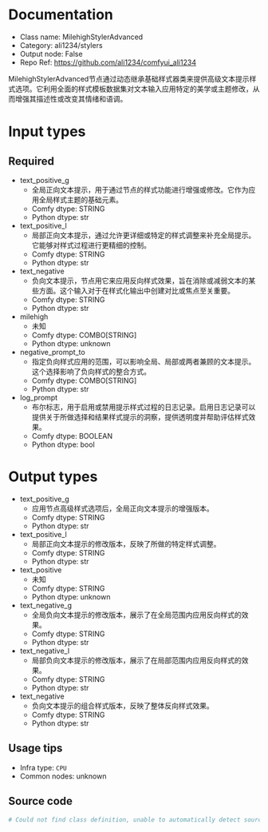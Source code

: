 
# Documentation
- Class name: MilehighStylerAdvanced
- Category: ali1234/stylers
- Output node: False
- Repo Ref: https://github.com/ali1234/comfyui_ali1234

MilehighStylerAdvanced节点通过动态继承基础样式器类来提供高级文本提示样式选项。它利用全面的样式模板数据集对文本输入应用特定的美学或主题修改，从而增强其描述性或改变其情绪和语调。

# Input types
## Required
- text_positive_g
    - 全局正向文本提示，用于通过节点的样式功能进行增强或修改。它作为应用全局样式主题的基础元素。
    - Comfy dtype: STRING
    - Python dtype: str
- text_positive_l
    - 局部正向文本提示，通过允许更详细或特定的样式调整来补充全局提示。它能够对样式过程进行更精细的控制。
    - Comfy dtype: STRING
    - Python dtype: str
- text_negative
    - 负向文本提示，节点用它来应用反向样式效果，旨在消除或减弱文本的某些方面。这个输入对于在样式化输出中创建对比或焦点至关重要。
    - Comfy dtype: STRING
    - Python dtype: str
- milehigh
    - 未知
    - Comfy dtype: COMBO[STRING]
    - Python dtype: unknown
- negative_prompt_to
    - 指定负向样式应用的范围，可以影响全局、局部或两者兼顾的文本提示。这个选择影响了负向样式的整合方式。
    - Comfy dtype: COMBO[STRING]
    - Python dtype: str
- log_prompt
    - 布尔标志，用于启用或禁用提示样式过程的日志记录。启用日志记录可以提供关于所做选择和结果样式提示的洞察，提供透明度并帮助评估样式效果。
    - Comfy dtype: BOOLEAN
    - Python dtype: bool

# Output types
- text_positive_g
    - 应用节点高级样式选项后，全局正向文本提示的增强版本。
    - Comfy dtype: STRING
    - Python dtype: str
- text_positive_l
    - 局部正向文本提示的修改版本，反映了所做的特定样式调整。
    - Comfy dtype: STRING
    - Python dtype: str
- text_positive
    - 未知
    - Comfy dtype: STRING
    - Python dtype: unknown
- text_negative_g
    - 全局负向文本提示的修改版本，展示了在全局范围内应用反向样式的效果。
    - Comfy dtype: STRING
    - Python dtype: str
- text_negative_l
    - 局部负向文本提示的修改版本，展示了在局部范围内应用反向样式的效果。
    - Comfy dtype: STRING
    - Python dtype: str
- text_negative
    - 负向文本提示的组合样式版本，反映了整体反向样式效果。
    - Comfy dtype: STRING
    - Python dtype: str


## Usage tips
- Infra type: `CPU`
- Common nodes: unknown


## Source code
```python
# Could not find class definition, unable to automatically detect source code
```

